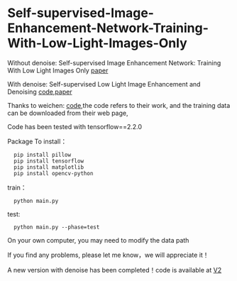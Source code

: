 # Self-supervised-Image-Enhancement-Network-Training-With-Low-Light-Images-Only
Without denoise: Self-supervised Image Enhancement Network: Training With Low Light Images Only
[paper](https://arxiv.org/abs/2002.11300d)

With denoise: Self-supervised Low Light Image Enhancement and Denoising [code](https://github.com/hitzhangyu/V2-Self-supervised-Image-Enhancement-Network-Training-With-Low-Light-Images-Only),[paper](https://www.researchgate.net/publication/349683113_Self-supervised_Low_Light_Image_Enhancement_and_Denoising)

Thanks to weichen: [code](https://github.com/weichen582/RetinexNet),the code refers to their work, and the training data can be 
downloaded from their web page, 

Code has been tested with tensorflow==2.2.0

Package To install：

      pip install pillow
      pip install tensorflow
      pip install matplotlib
      pip install opencv-python
train：

      python main.py
      
test:

      python main.py --phase=test

On your own computer, you may need to modify the data path

If you find any problems, please let me know，we will appreciate it！

A new version with denoise has been completed！code is available at [V2](https://github.com/hitzhangyu/V2-Self-supervised-Image-Enhancement-Network-Training-With-Low-Light-Images-Only)
